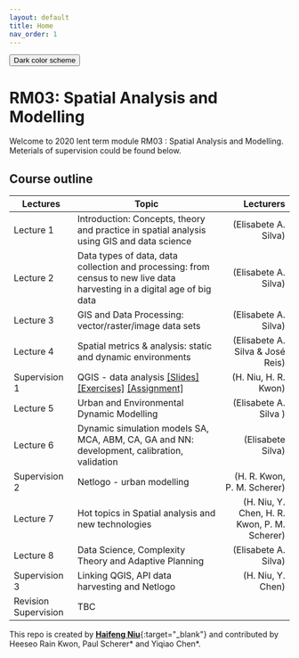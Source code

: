 ```yaml
---
layout: default
title: Home
nav_order: 1
---
```

<button class="btn js-toggle-dark-mode">Dark color scheme</button>

<script type="text/javascript" src="{{ "/assets/js/dark-mode-preview.js" | absolute_url }}"></script>

# RM03: Spatial Analysis and Modelling
Welcome to 2020 lent term module RM03 : Spatial Analysis and Modelling.  
Meterials of supervision could be found below.

## Course outline

|Lectures|Topic|Lecturers|
|---|---|---:|
|Lecture 1|Introduction: Concepts, theory and practice in spatial analysis using GIS and data science |(Elisabete A. Silva)|
|Lecture 2|Data types of data, data collection and processing: from census to new live data harvesting in a digital age of big data |(Elisabete A. Silva)|
|Lecture 3|GIS and Data Processing: vector/raster/image data sets |(Elisabete A. Silva)|
|Lecture 4|Spatial metrics & analysis: static and dynamic environments |(Elisabete A. Silva & José Reis) |
|Supervision 1|QGIS - data analysis [[Slides]](supervision1-slides.md) [[Exercises]](supervision1-exercises.md) [[Assignment]](supervision1-assignment.md)|(H. Niu, H. R. Kwon)|
|Lecture 5|Urban and Environmental Dynamic Modelling |(Elisabete A. Silva )|
|Lecture 6|Dynamic simulation models SA, MCA, ABM, CA, GA and NN: development, calibration, validation |(Elisabete Silva)|
|Supervision 2|Netlogo - urban modelling|(H. R. Kwon, P. M. Scherer)|
|Lecture 7|Hot topics in Spatial analysis and new technologies |(H. Niu, Y. Chen, H. R. Kwon, P. M. Scherer)|
|Lecture 8|Data Science, Complexity Theory and Adaptive Planning |(Elisabete A. Silva)|
|Supervision 3|Linking QGIS, API data harvesting and Netlogo|(H. Niu, Y. Chen)|
|Revision Supervision|TBC||


This repo is created by [**Haifeng Niu**](https://haifengniu.com/en/){:target="_blank"} and contributed by Heeseo Rain Kwon, Paul Scherer* and Yiqiao Chen*.   
